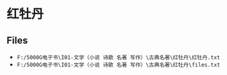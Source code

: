# 红牡丹

## Files

- `F:/5000G电子书\I01-文学（小说 诗歌 名著 写作）\古典名著\红牡丹\红牡丹.txt`
- `F:/5000G电子书\I01-文学（小说 诗歌 名著 写作）\古典名著\红牡丹\files.txt`
